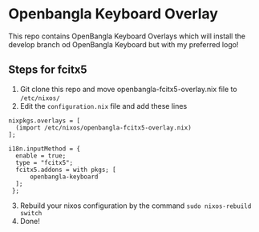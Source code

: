 # Openbangla Keyboard Overlay 

This repo contains OpenBangla Keyboard Overlays which will install the develop branch od OpenBangla Keyboard but with my preferred logo! 

## Steps for fcitx5
1. Git clone this repo and move openbangla-fcitx5-overlay.nix file to ```/etc/nixos/```
2. Edit the ```configuration.nix``` file and add these lines
  ```
nixpkgs.overlays = [
    (import /etc/nixos/openbangla-fcitx5-overlay.nix)
  ];

i18n.inputMethod = {
    enable = true;
    type = "fcitx5";
    fcitx5.addons = with pkgs; [
        openbangla-keyboard
    ];
   };

```
3. Rebuild your nixos configuration by the command ```sudo nixos-rebuild switch```
4. Done! 
